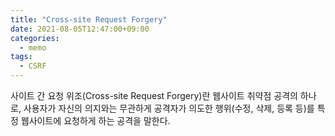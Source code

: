 ```yaml
---
title: "Cross-site Request Forgery"
date: 2021-08-05T12:47:00+09:00
categories:
  - memo
tags:
  - CSRF
---
```


사이트 간 요청 위조(Cross-site Request Forgery)란 웹사이트 취약점 공격의 하나로, 사용자가 자신의 의지와는 무관하게 공격자가 의도한 행위(수정, 삭제, 등록 등)를 특정 웹사이트에 요청하게 하는 공격을 말한다.